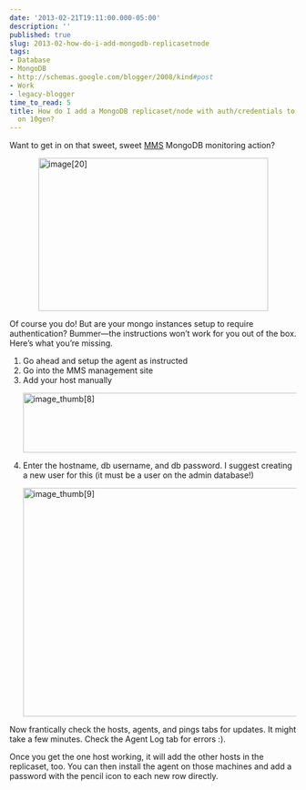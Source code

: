 ```yaml
---
date: '2013-02-21T19:11:00.000-05:00'
description: ''
published: true
slug: 2013-02-how-do-i-add-mongodb-replicasetnode
tags:
- Database
- MongoDB
- http://schemas.google.com/blogger/2008/kind#post
- Work
- legacy-blogger
time_to_read: 5
title: How do I add a MongoDB replicaset/node with auth/credentials to MMS monitor
  on 10gen?
---
```


<p>Want to get in on that sweet, sweet <a href="http://www.10gen.com/products/mongodb-monitoring-service">MMS</a> MongoDB monitoring action? </p> <p><img alt="image[20]" border="0" height="269" src="http://lh4.ggpht.com/-CvPPkM1wb4I/USaNtNMpbkI/AAAAAAAAFkE/vjFbfFMOyoo/image%25255B20%25255D%25255B3%25255D.png?imgmax=800" style="background-image: none; border-bottom: 0px; border-left: 0px; margin: 3px auto; padding-left: 0px; padding-right: 0px; display: block; float: none; border-top: 0px; border-right: 0px; padding-top: 0px;" title="image[20]" width="403" /></p> <p>Of course you do! But are your mongo instances setup to require authentication? Bummer—the instructions won’t work for you out of the box. Here’s what you’re missing. </p> <ol> <li>Go ahead and setup the agent as instructed</li> <li>Go into the MMS management site</li> <li>Add your host manually

<img alt="image_thumb[8]" border="0" height="105" src="http://lh3.ggpht.com/-U2VyjXaH18Y/USaNuSoLmKI/AAAAAAAAFkI/nY4lsG9_Rc0/image_thumb%25255B8%25255D%25255B3%25255D.png?imgmax=800" style="background-image: none; border-bottom: 0px; border-left: 0px; padding-left: 0px; padding-right: 0px; display: inline; border-top: 0px; border-right: 0px; padding-top: 0px;" title="image_thumb[8]" width="672" /><br /></li> <li>Enter the hostname, db username, and db password. I suggest creating a new user for this (it must be a user on the admin database!)

<img alt="image_thumb[9]" border="0" height="402" src="http://lh4.ggpht.com/-kK_tSRiweBc/USaNu7_65tI/AAAAAAAAFkM/9HgqLFoPOt8/image_thumb%25255B9%25255D%25255B3%25255D.png?imgmax=800" style="background-image: none; border-bottom: 0px; border-left: 0px; padding-left: 0px; padding-right: 0px; display: inline; border-top: 0px; border-right: 0px; padding-top: 0px;" title="image_thumb[9]" width="509" /></li></ol> <p>Now frantically check the hosts, agents, and pings tabs for updates. It might take a few minutes. Check the Agent Log tab for errors :).</p> <p>Once you get the one host working, it will add the other hosts in the replicaset, too. You can then install the agent on those machines and add a password with the pencil icon to each new row directly.</p>